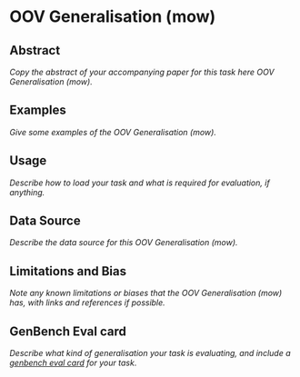 # OOV Generalisation (mow)

## Abstract
*Copy the abstract of your accompanying paper for this task here OOV Generalisation (mow).*

## Examples
*Give some examples of the OOV Generalisation (mow).*

## Usage
*Describe how to load your task and what is required for evaluation, if anything.*

## Data Source
*Describe the data source for this OOV Generalisation (mow).*

## Limitations and Bias
*Note any known limitations or biases that the OOV Generalisation (mow) has, with links and references if possible.*

## GenBench Eval card
*Describe what kind of generalisation your task is evaluating, and include a [genbench eval card](https://genbench.org/eval_cards/) for your task*.
